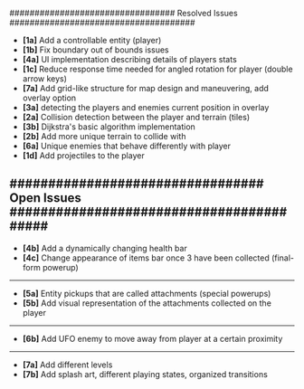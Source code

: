 ################################# Resolved Issues #####################################

- **[1a]** Add a controllable entity (player)
- **[1b]** Fix boundary out of bounds issues
- **[4a]** UI implementation describing details of players stats
- **[1c]** Reduce response time needed for angled rotation for player (double arrow keys)
- **[7a]** Add grid-like structure for map design and maneuvering, add overlay option
- **[3a]** detecting the players and enemies current position in overlay
- **[2a]** Collision detection between the player and terrain (tiles)
- **[3b]** Dijkstra's basic algorithm implementation
- **[2b]** Add more unique terrain to collide with
- **[6a]** Unique enemies that behave differently with player 
- **[1d]** Add projectiles to the player

################################# Open Issues ######################################### 
---------------------------------------------------------------------------------------
- **[4b]** Add a dynamically changing health bar
- **[4c]** Change appearance of items bar once 3 have been collected (final-form powerup)
---------------------------------------------------------------------------------------
- **[5a]** Entity pickups that are called attachments (special powerups)
- **[5b]** Add visual representation of the attachments collected on the player
---------------------------------------------------------------------------------------
- **[6b]** Add UFO enemy to move away from player at a certain proximity
---------------------------------------------------------------------------------------
- **[7a]** Add different levels
- **[7b]** Add splash art, different playing states, organized transitions